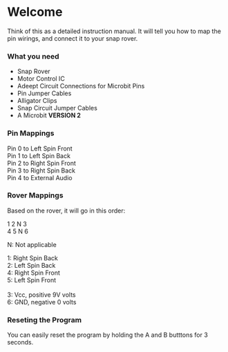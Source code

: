 # Welcome
Think of this as a detailed instruction manual. It will tell you how to map the pin wirings, and connect it to your snap rover.
### What you need

* Snap Rover
* Motor Control IC
* Adeept Circuit Connections for Microbit Pins
* Pin Jumper Cables
* Alligator Clips
* Snap Circuit Jumper Cables
* A Microbit **VERSION 2**

### Pin Mappings

Pin 0 to Left Spin Front<br>
Pin 1 to Left Spin Back<br>
Pin 2 to Right Spin Front<br>
Pin 3 to Right Spin Back<br>
Pin 4 to External Audio<br>

### Rover Mappings

Based on the rover, it will go in this order:

1  2  N  3<br>
4  5  N  6

N: Not applicable

1: Right Spin Back<br>
2: Left Spin Back<br>
4: Right Spin Front<br>
5: Left Spin Front<br>
<br>
3: Vcc, positive 9V volts<br>
6: GND, negative 0 volts<br>

### Reseting the Program

You can easily reset the program by holding the A and B butttons for 3 seconds.
